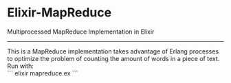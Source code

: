 # Elixir-MapReduce
Multiprocessed MapReduce Implementation in Elixir
<hr>
This is a MapReduce implementation takes advantage of Erlang processes to optimize the problem of counting the amount of words
in a piece of text.<br>
Run with:<br>
```
elixir mapreduce.ex
```
